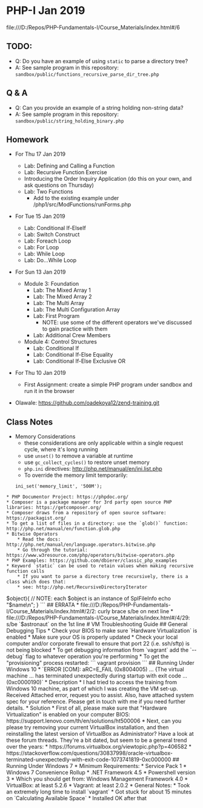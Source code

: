 # PHP-I Jan 2019

file:///D:/Repos/PHP-Fundamentals-I/Course_Materials/index.html#/6

## TODO:
* Q: Do you have an example of using `static` to parse a directory tree?
* A: See sample program in this repository: `sandbox/public/functions_recursive_parse_dir_tree.php`

## Q & A
* Q: Can you provide an example of a string holding non-string data?
* A: See sample program in this repository: `sandbox/public/string_holding_binary.php`

## Homework
* For Thu 17 Jan 2019
  * Lab: Defining and Calling a Function
  * Lab: Recursive Function Exercise
  * Introducing the Order Inquiry Application  (do this on your own, and ask questions on Thursday)
  * Lab: Two Functions
    * Add to the existing example under /php1/src/ModFunctions/runForms.php
* For Tue 15 Jan 2019
  * Lab: Conditional If-ElseIf
  * Lab: Switch Construct
  * Lab: Foreach Loop
  * Lab: For Loop
  * Lab: While Loop
  * Lab: Do...While Loop
* For Sun 13 Jan 2019
  * Module 3: Foundation
      * Lab: The Mixed Array 1
      * Lab: The Mixed Array 2
      * Lab: The Multi Array
      * Lab: The Multi Configuration Array
      * Lab: First Program
        * NOTE: use some of the different operators we've discussed to gain practice with them
      * Lab: Additional Crew Members
  * Module 4: Control Structures
    * Lab: Conditional If
    * Lab: Conditional If-Else Equality
    * Lab: Conditional If-Else Exclusive OR
* For Thu 10 Jan 2019
  * First Assignment: create a simple PHP program under sandbox and run it in the browser

* Olawale: https://github.com/oadekoya12/zend-training.git

## Class Notes
* Memory Considerations
    * these considerations are only applicable within a single request cycle, where it's long running
    * use `unset()` to remove a variable at runtime
    * use `gc_collect_cycles()` to restore unset memory
    * `php.ini` directives: http://php.net/manual/en/ini.list.php
    * To override the memory limit temporarily:
    ```
    ini_set('memory_limit', '500M');
```
* PHP Documentor Project: https://phpdoc.org/
* Composer is a package manager for 3rd party open source PHP libraries: https://getcomposer.org/
* Composer draws from a repository of open source software: https://packagist.org/
* To get a list of files in a directory: use the `glob()` function: http://php.net/manual/en/function.glob.php
* Bitwise Operators
    * Read the docs: http://php.net/manual/en/language.operators.bitwise.php
    * Go through the tutorial: https://www.w3resource.com/php/operators/bitwise-operators.php
* PHP Examples: https://github.com/dbierer/classic_php_examples
* Keyword `static` can be used to retain values when making recursive function calls
    * If you want to parse a directory tree recursively, there is a class which does that:
    * see: http://php.net/RecursiveDirectoryIterator
```
<?php

$path = realpath('/etc');

$objects = new RecursiveIteratorIterator(
                new RecursiveDirectoryIterator($path),
                RecursiveIteratorIterator::SELF_FIRST
);
foreach($objects as $name => $object){
    // NOTE: each $object is an instance of SplFileInfo
    echo "$name\n";
}
```

## ERRATA
* file:///D:/Repos/PHP-Fundamentals-I/Course_Materials/index.html#/2/2: curly brace s/be on next line
* file:///D:/Repos/PHP-Fundamentals-I/Course_Materials/index.html#/4/29: s/be `$astronaut` on the 1st line

# VM Troubleshooting Guide

## General Debugging Tips
* Check your BIOS to make sure `Hardware Virtualization` is enabled
* Make sure your OS is properly updated
* Check your local computer and/or corporate firewall to ensure that port 22 (i.e. ssh/sftp) is not being blocked
* To get debugging information from `vagrant` add the `--debug` flag to whatever operation you're performing
* To get the "provisioning" process restarted:
```
vagrant provision
```

## Running Under Windows 10
* `ERROR [COM]: aRC=E_FAIL (0x8004005) ... {The virtual machine ... has terminated unexpectedly during startup with exit code ... (0xc0000190)`
  * Description
    * I had tried to access the training from Windows 10 machine, as part of which I was creating the VM set-up. Received Attached error, request you to assist. Also, have attached system spec for your reference. Please get in touch with me if you need further details.
  * Solution
    * First of all, please make sure that "Hardware Virtualization" is enabled on your computer BIOS: https://support.lenovo.com/th/en/solutions/ht500006
    * Next, can you please try removing your current VirtualBox installation, and then reinstalling the latest version of VirtualBox as Administrator?
      Have a look at these forum threads.  They're a bit dated, but seem to be a general trend over the years:
        * https://forums.virtualbox.org/viewtopic.php?p=406582
        * https://stackoverflow.com/questions/30837998/oracle-virtualbox-terminated-unexpectedly-with-exit-code-1073741819-0xc000000

## Running Under Windows 7
* Minimum Requirements:
  * Service Pack 1
  * Windows 7 Convenience Rollup
  * .NET Framework 4.5
  * Powershell version 3
    * Which you should get from: Windows Management Framework 4.0
  * VirtualBox: at least 5.2.6
  * Vagrant: at least 2.0.2
* General Notes:
  * Took an extremely long time to install `vagrant`
    * Got stuck for about 15 minutes on `Calculating Available Space`
    * Installed OK after that
